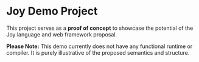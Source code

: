 # Joy Demo Project

This project serves as a **proof of concept** to showcase the potential of the Joy language and web framework proposal.

**Please Note:** This demo currently does not have any functional runtime or compiler. It is purely illustrative of the proposed semantics and structure.
